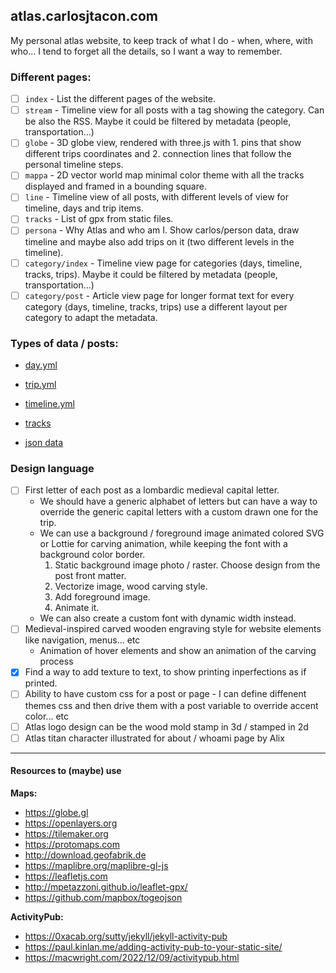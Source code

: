 ## atlas.carlosjtacon.com

My personal atlas website, to keep track of what I do - when, where, with who...
I tend to forget all the details, so I want a way to remember.

### Different pages:
- [ ] `index` - List the different pages of the website.
- [ ] `stream` - Timeline view for all posts with a tag showing the category. Can be also the RSS. Maybe it could be filtered by metadata (people, transportation...)
- [ ] `globe` - 3D globe view, rendered with three.js with 1. pins that show different trips coordinates and 2. connection lines that follow the personal timeline steps.
- [ ] `mappa` - 2D vector world map minimal color theme with all the tracks displayed and framed in a bounding square.
- [ ] `line` - Timeline view of all posts, with different levels of view for timeline, days and trip items.
- [ ] `tracks` - List of gpx from static files.
- [ ] `persona` - Why Atlas and who am I. Show carlos/person data, draw timeline and maybe also add trips on it (two different levels in the timeline).
- [ ] `category/index` - Timeline view page for categories (days, timeline, tracks, trips). Maybe it could be filtered by metadata (people, transportation...)
- [ ] `category/post` - Article view page for longer format text for every category (days, timeline, tracks, trips) use a different layout per category to adapt the metadata.

### Types of data / posts:
- [day.yml](_posts/days/readme.md)
- [trip.yml](_posts/trips/readme.md)
- [timeline.yml](_posts/timeline/readme.md)

- [tracks](assets/tracks/readme.md)
- [json data](assets/json/readme.md)

### Design language
- [ ] First letter of each post as a lombardic medieval capital letter.
    - We should have a generic alphabet of letters but can have a way to override the generic capital letters with a custom drawn one for the trip.
    - We can use a background / foreground image animated colored SVG or Lottie for carving animation, while keeping the font with a background color border. 
        1. Static background image photo / raster. Choose design from the post front matter.
        2. Vectorize image, wood carving style.
        3. Add foreground image.
        4. Animate it.
    - We can also create a custom font with dynamic width instead.
- [ ] Medieval-inspired carved wooden engraving style for website elements like navigation, menus... etc
    - Animation of hover elements and show an animation of the carving process
- [x] Find a way to add texture to text, to show printing inperfections as if printed.
- [ ] Ability to have custom css for a post or page - I can define diffenent themes css and then drive them with a post variable to override accent color... etc
- [ ] Atlas logo design can be the wood mold stamp in 3d / stamped in 2d
- [ ] Atlas titan character illustrated for about / whoami page by Alix

----------------------------------

#### Resources to (maybe) use

**Maps:**
- https://globe.gl
- https://openlayers.org
- https://tilemaker.org
- https://protomaps.com
- http://download.geofabrik.de
- https://maplibre.org/maplibre-gl-js
- https://leafletjs.com
- http://mpetazzoni.github.io/leaflet-gpx/
- https://github.com/mapbox/togeojson

**ActivityPub:**
- https://0xacab.org/sutty/jekyll/jekyll-activity-pub
- https://paul.kinlan.me/adding-activity-pub-to-your-static-site/
- https://macwright.com/2022/12/09/activitypub.html

